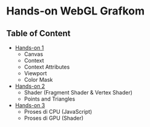 # Hands-on WebGL Grafkom

## Table of Content
- [Hands-on 1](https://github.com/grafkom-2020/hands-on-webgl/tree/master/hands_on-1)
    - Canvas
    - Context
    - Context Attributes
    - Viewport
    - Color Mask
- [Hands-on 2](https://github.com/grafkom-2020/hands-on-webgl/tree/master/hands_on-2)
    - Shader (Fragment Shader & Vertex Shader)
    - Points and Triangles
- [Hands-on 3](https://github.com/grafkom-2020/hands-on-webgl/tree/master/hands_on-3)
    - Proses di CPU (JavaScript)
    - Proses di GPU (Shader)
